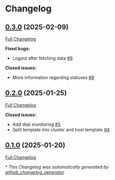 # Changelog

## [0.3.0](https://github.com/mkevenaar/ObjectFirst.Zabbix/tree/0.3.0) (2025-02-09)

[Full Changelog](https://github.com/mkevenaar/ObjectFirst.Zabbix/compare/0.2.0...0.3.0)

**Fixed bugs:**

- Logout after fetching data [\#9](https://github.com/mkevenaar/ObjectFirst.Zabbix/issues/9)

**Closed issues:**

- More information regarding statuses [\#8](https://github.com/mkevenaar/ObjectFirst.Zabbix/issues/8)

## [0.2.0](https://github.com/mkevenaar/ObjectFirst.Zabbix/tree/0.2.0) (2025-01-25)

[Full Changelog](https://github.com/mkevenaar/ObjectFirst.Zabbix/compare/0.1.0...0.2.0)

**Closed issues:**

- Add disk monitoring [\#5](https://github.com/mkevenaar/ObjectFirst.Zabbix/issues/5)
- Split template into cluster and host template [\#4](https://github.com/mkevenaar/ObjectFirst.Zabbix/issues/4)

## [0.1.0](https://github.com/mkevenaar/ObjectFirst.Zabbix/tree/0.1.0) (2025-01-20)

[Full Changelog](https://github.com/mkevenaar/ObjectFirst.Zabbix/compare/64c17d8f9153de61cdadebea1a9cd0a49209cb0a...0.1.0)



\* *This Changelog was automatically generated by [github_changelog_generator](https://github.com/github-changelog-generator/github-changelog-generator)*
